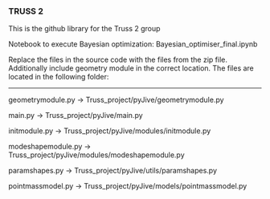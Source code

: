 ### TRUSS 2 

This is the github library for the Truss 2 group

Notebook to execute Bayesian optimization: Bayesian_optimiser_final.ipynb

Replace the files in the source code with the files from the zip file. Additionally include geometry module in the correct location.
The files are located in the following folder:

------------------------------------------------------------

geometrymodule.py -> Truss_project/pyJive/geometrymodule.py

main.py -> Truss_project/pyJive/main.py

initmodule.py -> Truss_project/pyJive/modules/initmodule.py

modeshapemodule.py -> Truss_project/pyJive/modules/modeshapemodule.py

paramshapes.py -> Truss_project/pyJive/utils/paramshapes.py

pointmassmodel.py -> Truss_project/pyJive/models/pointmassmodel.py
